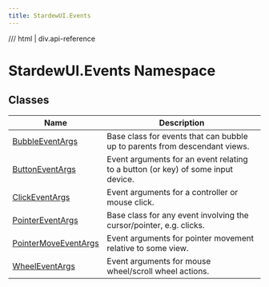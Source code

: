 ```yaml
---
title: StardewUI.Events
---
```


<link rel="stylesheet" href="/StardewUI/stylesheets/reference.css" />

/// html | div.api-reference

# StardewUI.Events Namespace

## Classes

| Name | Description |
| --- | --- |
| [BubbleEventArgs](bubbleeventargs.md) | Base class for events that can bubble up to parents from descendant views. |
| [ButtonEventArgs](buttoneventargs.md) | Event arguments for an event relating to a button (or key) of some input device. |
| [ClickEventArgs](clickeventargs.md) | Event arguments for a controller or mouse click. |
| [PointerEventArgs](pointereventargs.md) | Base class for any event involving the cursor/pointer, e.g. clicks. |
| [PointerMoveEventArgs](pointermoveeventargs.md) | Event arguments for pointer movement relative to some view. |
| [WheelEventArgs](wheeleventargs.md) | Event arguments for mouse wheel/scroll wheel actions. |

